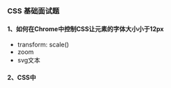 ### CSS 基础面试题

#### 1、如何在Chrome中控制CSS让元素的字体大小小于12px
 - transform: scale()
 - zoom
 - svg文本

#### 2、CSS中
